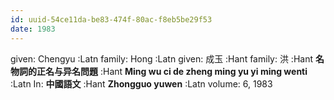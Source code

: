 ```yaml
---
id: uuid-54ce11da-be83-474f-80ac-f8eb5be29f53
date: 1983
---
```


given: Chengyu :Latn
family: Hong :Latn
given: 成玉 :Hant
family: 洪 :Hant
**名物詞的正名与异名問題** :Hant
**Ming wu ci de zheng ming yu yi ming wenti** :Latn
In: 
**中國語文** :Hant
**Zhongguo yuwen** :Latn
volume: 6, 1983